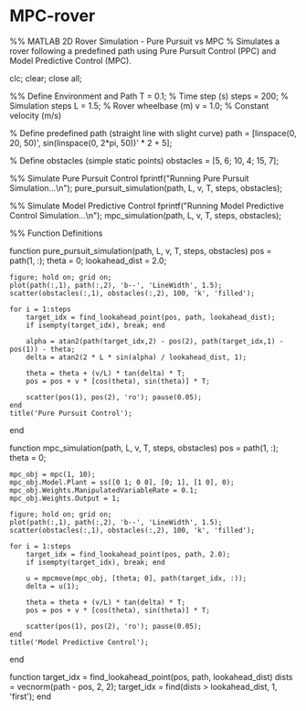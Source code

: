 # MPC-rover
%% MATLAB 2D Rover Simulation - Pure Pursuit vs MPC
% Simulates a rover following a predefined path using Pure Pursuit Control (PPC) and Model Predictive Control (MPC).

clc; clear; close all;

%% Define Environment and Path
T = 0.1; % Time step (s)
steps = 200; % Simulation steps
L = 1.5; % Rover wheelbase (m)
v = 1.0; % Constant velocity (m/s)

% Define predefined path (straight line with slight curve)
path = [linspace(0, 20, 50)', sin(linspace(0, 2*pi, 50))' * 2 + 5];

% Define obstacles (simple static points)
obstacles = [5, 6; 10, 4; 15, 7];

%% Simulate Pure Pursuit Control
fprintf("Running Pure Pursuit Simulation...\n");
pure_pursuit_simulation(path, L, v, T, steps, obstacles);

%% Simulate Model Predictive Control
fprintf("Running Model Predictive Control Simulation...\n");
mpc_simulation(path, L, v, T, steps, obstacles);

%% Function Definitions

function pure_pursuit_simulation(path, L, v, T, steps, obstacles)
    pos = path(1, :);
    theta = 0;
    lookahead_dist = 2.0;
    
    figure; hold on; grid on;
    plot(path(:,1), path(:,2), 'b--', 'LineWidth', 1.5);
    scatter(obstacles(:,1), obstacles(:,2), 100, 'k', 'filled');
    
    for i = 1:steps
        target_idx = find_lookahead_point(pos, path, lookahead_dist);
        if isempty(target_idx), break; end
        
        alpha = atan2(path(target_idx,2) - pos(2), path(target_idx,1) - pos(1)) - theta;
        delta = atan2(2 * L * sin(alpha) / lookahead_dist, 1);
        
        theta = theta + (v/L) * tan(delta) * T;
        pos = pos + v * [cos(theta), sin(theta)] * T;
        
        scatter(pos(1), pos(2), 'ro'); pause(0.05);
    end
    title('Pure Pursuit Control');
end

function mpc_simulation(path, L, v, T, steps, obstacles)
    pos = path(1, :);
    theta = 0;
    
    mpc_obj = mpc(1, 10);
    mpc_obj.Model.Plant = ss([0 1; 0 0], [0; 1], [1 0], 0);
    mpc_obj.Weights.ManipulatedVariableRate = 0.1;
    mpc_obj.Weights.Output = 1;
    
    figure; hold on; grid on;
    plot(path(:,1), path(:,2), 'b--', 'LineWidth', 1.5);
    scatter(obstacles(:,1), obstacles(:,2), 100, 'k', 'filled');
    
    for i = 1:steps
        target_idx = find_lookahead_point(pos, path, 2.0);
        if isempty(target_idx), break; end
        
        u = mpcmove(mpc_obj, [theta; 0], path(target_idx, :));
        delta = u(1);
        
        theta = theta + (v/L) * tan(delta) * T;
        pos = pos + v * [cos(theta), sin(theta)] * T;
        
        scatter(pos(1), pos(2), 'ro'); pause(0.05);
    end
    title('Model Predictive Control');
end

function target_idx = find_lookahead_point(pos, path, lookahead_dist)
    dists = vecnorm(path - pos, 2, 2);
    target_idx = find(dists > lookahead_dist, 1, 'first');
end
